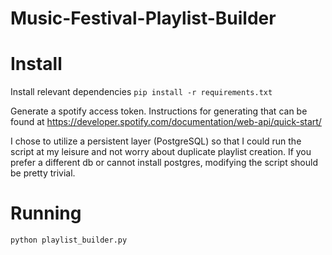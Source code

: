 # Music-Festival-Playlist-Builder

# Install 

Install relevant dependencies 
```pip install -r requirements.txt```

Generate a spotify access token. Instructions for generating that can be found at https://developer.spotify.com/documentation/web-api/quick-start/

I chose to utilize a persistent layer (PostgreSQL) so that I could run the script at my leisure and not worry about duplicate playlist creation. If you prefer a different db or cannot install postgres, modifying the script should be pretty trivial. 

# Running 

```python playlist_builder.py``` 

